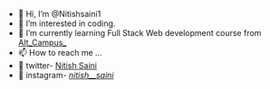 - 👋 Hi, I’m @Nitishsaini1
- 👀 I’m interested in coding.
- 🌱 I’m currently learning Full Stack Web development course from <a href="https://altcampus.io/" target="_blank">Alt_Campus_</a>
- 📫 How to reach me  ... 
- 🚀 twitter-
<a href="https://twitter.com/nitishsaini79" target="_blank">Nitish Saini</a>
- 🚀 instagram- <a href="https://www.instagram.com/_nitish__saini_/" target="_blank" >_nitish__saini_</a>


